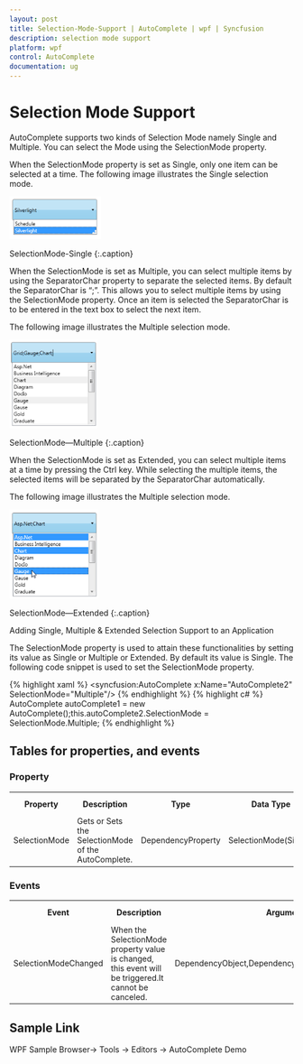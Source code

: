 ```yaml
---
layout: post
title: Selection-Mode-Support | AutoComplete | wpf | Syncfusion
description: selection mode support
platform: wpf
control: AutoComplete
documentation: ug
---
```


# Selection Mode Support

AutoComplete supports two kinds of Selection Mode namely Single and Multiple. You can select the Mode using the SelectionMode property. 

When the SelectionMode property is set as Single, only one item can be selected at a time. The following image illustrates the Single selection mode.

![](Selection-Mode-Support_images/Selection-Mode-Support_img1.png)

SelectionMode-Single
{:.caption}



When the SelectionMode is set as Multiple, you can select multiple items by using the SeparatorChar property to separate the selected items. By default the SeparatorChar is “;”. This allows you to select multiple items by using the SelectionMode property. Once an item is selected the SeparatorChar is to be entered in the text box to select the next item.

The following image illustrates the Multiple selection mode.

![](Selection-Mode-Support_images/Selection-Mode-Support_img2.png)

SelectionMode—Multiple
{:.caption}



When the SelectionMode is set as Extended, you can select multiple items at a time by pressing the Ctrl key. While selecting the multiple items, the selected items will be separated by the SeparatorChar automatically.

The following image illustrates the Multiple selection mode.

![](Selection-Mode-Support_images/Selection-Mode-Support_img3.png)

SelectionMode—Extended
{:.caption}

Adding Single, Multiple & Extended Selection Support to an Application 

The SelectionMode property is used to attain these functionalities by setting its value as Single or Multiple or Extended. By default its value is Single. The following code snippet is used to set the SelectionMode property. 

{% highlight xaml %}
<syncfusion:AutoComplete x:Name="AutoComplete2" SelectionMode="Multiple"/>
{% endhighlight %}
{% highlight c# %}
AutoComplete autoComplete1 = new AutoComplete();this.autoComplete2.SelectionMode = SelectionMode.Multiple;
{% endhighlight %}


## Tables for properties, and events

### Property



<table>
<tr>
<th>
Property </th><th>
Description </th><th>
Type </th><th>
Data Type </th><th>
Reference links </th></tr>
<tr>
<td>
SelectionMode</td><td>
Gets or Sets the SelectionMode of the AutoComplete.</td><td>
DependencyProperty</td><td>
SelectionMode(Single)</td><td>
</td></tr>
</table>


### Events



<table>
<tr>
<th>
Event </th><th>
Description </th><th>
Arguments </th><th>
Type </th><th>
Reference links </th></tr>
<tr>
<td>
SelectionModeChanged</td><td>
 When the SelectionMode property value is changed, this event will be triggered.It cannot be canceled.</td><td>
DependencyObject,DependencyPropertyChangedEventArgs</td><td>
DependencyPropertyChangedCallBack </td><td>
</td></tr>
</table>


## Sample Link

WPF Sample Browser-> Tools -> Editors -> AutoComplete Demo


